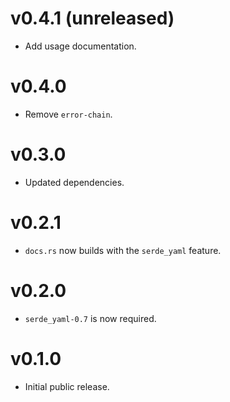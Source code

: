 # v0.4.1 (unreleased)

  * Add usage documentation.

# v0.4.0

  * Remove `error-chain`.

# v0.3.0

  * Updated dependencies.

# v0.2.1

  * `docs.rs` now builds with the `serde_yaml` feature.

# v0.2.0

  * `serde_yaml-0.7` is now required.

# v0.1.0

  * Initial public release.
